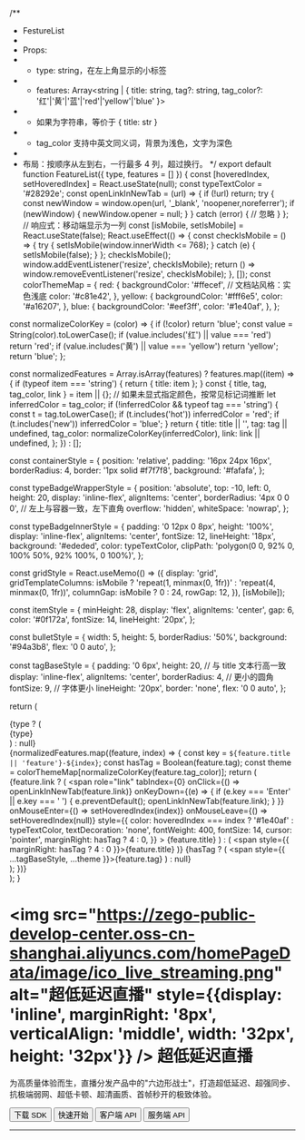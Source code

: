 /**
 * FestureList
 *
 * Props:
 * - type: string，在左上角显示的小标签
 * - features: Array<string | { title: string, tag?: string, tag_color?: '红'|'黄'|'蓝'|'red'|'yellow'|'blue' }>
 *   - 如果为字符串，等价于 { title: str }
 *   - tag_color 支持中英文同义词，背景为浅色，文字为深色
 *
 * 布局：按顺序从左到右，一行最多 4 列，超过换行。
 */
export default function FeatureList({ type, features = [] }) {
  const [hoveredIndex, setHoveredIndex] = React.useState(null);
  const typeTextColor = '#28292e';
  const openLinkInNewTab = (url) => {
    if (!url) return;
    try {
      const newWindow = window.open(url, '_blank', 'noopener,noreferrer');
      if (newWindow) {
        newWindow.opener = null;
      }
    } catch (error) {
      // 忽略
    }
  };
  // 响应式：移动端显示为一列
  const [isMobile, setIsMobile] = React.useState(false);
  React.useEffect(() => {
    const checkIsMobile = () => {
      try {
        setIsMobile(window.innerWidth <= 768);
      } catch (e) {
        setIsMobile(false);
      }
    };
    checkIsMobile();
    window.addEventListener('resize', checkIsMobile);
    return () => window.removeEventListener('resize', checkIsMobile);
  }, []);
  const colorThemeMap = {
    red: {
      backgroundColor: '#ffecef', // 文档站风格：实色浅底
      color: '#c81e42',
    },
    yellow: {
      backgroundColor: '#fff6e5',
      color: '#a16207',
    },
    blue: {
      backgroundColor: '#eef3ff',
      color: '#1e40af',
    },
  };

  const normalizeColorKey = (color) => {
    if (!color) return 'blue';
    const value = String(color).toLowerCase();
    if (value.includes('红') || value === 'red') return 'red';
    if (value.includes('黄') || value === 'yellow') return 'yellow';
    return 'blue';
  };

  const normalizedFeatures = Array.isArray(features)
    ? features.map((item) => {
        if (typeof item === 'string') {
          return { title: item };
        }
        const { title, tag, tag_color, link } = item || {};
        // 如果未显式指定颜色，按常见标记词推断
        let inferredColor = tag_color;
        if (!inferredColor && typeof tag === 'string') {
          const t = tag.toLowerCase();
          if (t.includes('hot')) inferredColor = 'red';
          if (t.includes('new')) inferredColor = 'blue';
        }
        return {
          title: title || '',
          tag: tag || undefined,
          tag_color: normalizeColorKey(inferredColor),
          link: link || undefined,
        };
      })
    : [];

  const containerStyle = {
    position: 'relative',
    padding: '16px 24px 16px',
    borderRadius: 4,
    border: '1px solid #f7f7f8',
    background: '#fafafa',
  };

  const typeBadgeWrapperStyle = {
    position: 'absolute',
    top: -10,
    left: 0,
    height: 20,
    display: 'inline-flex',
    alignItems: 'center',
    borderRadius: '4px 0 0 0', // 左上与容器一致，左下直角
    overflow: 'hidden',
    whiteSpace: 'nowrap',
  };

  const typeBadgeInnerStyle = {
    padding: '0 12px 0 8px',
    height: '100%',
    display: 'inline-flex',
    alignItems: 'center',
    fontSize: 12,
    lineHeight: '18px',
    background: '#ededed',
    color: typeTextColor,
    clipPath: 'polygon(0 0, 92% 0, 100% 50%, 92% 100%, 0 100%)',
  };

  const gridStyle = React.useMemo(() => ({
    display: 'grid',
    gridTemplateColumns: isMobile ? 'repeat(1, minmax(0, 1fr))' : 'repeat(4, minmax(0, 1fr))',
    columnGap: isMobile ? 0 : 24,
    rowGap: 12,
  }), [isMobile]);

  const itemStyle = {
    minHeight: 28,
    display: 'flex',
    alignItems: 'center',
    gap: 6,
    color: '#0f172a',
    fontSize: 14,
    lineHeight: '20px',
  };

  const bulletStyle = {
    width: 5,
    height: 5,
    borderRadius: '50%',
    background: '#94a3b8',
    flex: '0 0 auto',
  };

  const tagBaseStyle = {
    padding: '0 6px',
    height: 20, // 与 title 文本行高一致
    display: 'inline-flex',
    alignItems: 'center',
    borderRadius: 4, // 更小的圆角
    fontSize: 9, // 字体更小
    lineHeight: '20px',
    border: 'none',
    flex: '0 0 auto',
  };

  return (
    <div style={containerStyle}>
      {type ? (
        <div style={typeBadgeWrapperStyle}>
          <div style={typeBadgeInnerStyle}>{type}</div>
        </div>
      ) : null}
      <div style={gridStyle}>
        {normalizedFeatures.map((feature, index) => {
          const key = `${feature.title || 'feature'}-${index}`;
          const hasTag = Boolean(feature.tag);
          const theme = colorThemeMap[normalizeColorKey(feature.tag_color)];
          return (
            <div key={key} style={itemStyle}>
              <span style={bulletStyle} />
              {feature.link ? (
                <span
                  role="link"
                  tabIndex={0}
                  onClick={() => openLinkInNewTab(feature.link)}
                  onKeyDown={(e) => {
                    if (e.key === 'Enter' || e.key === ' ') {
                      e.preventDefault();
                      openLinkInNewTab(feature.link);
                    }
                  }}
                  onMouseEnter={() => setHoveredIndex(index)}
                  onMouseLeave={() => setHoveredIndex(null)}
                  style={{
                    color: hoveredIndex === index ? '#1e40af' : typeTextColor,
                    textDecoration: 'none',
                    fontWeight: 400,
                    fontSize: 14,
                    cursor: 'pointer',
                    marginRight: hasTag ? 4 : 0,
                  }}
                >
                  {feature.title}
                </span>
              ) : (
                <span style={{ marginRight: hasTag ? 4 : 0 }}>{feature.title}</span>
              )}
              {hasTag ? (
                <span style={{ ...tagBaseStyle, ...theme }}>{feature.tag}</span>
              ) : null}
            </div>
          );
        })}
      </div>
    </div>
  );
}



# <img src="https://zego-public-develop-center.oss-cn-shanghai.aliyuncs.com/homePageData/image/ico_live_streaming.png" alt="超低延迟直播" style={{display: 'inline', marginRight: '8px', verticalAlign: 'middle', width: '32px', height: '32px'}} /> 超低延迟直播

为高质量体验而生，直播分发产品中的"六边形战士"，打造超低延迟、超强同步、抗极端弱网、超低卡顿、超清画质、首帧秒开的极致体验。

<Button primary-color="NavyBlue" target="_blank" href="/live-streaming-u3d/client-sdk/download-sdk">下载 SDK</Button>
<Button primary-color="NavyBlue" target="_blank" href="/live-streaming-u3d/quick-start/implementing-live-streaming">快速开始</Button>
<Button primary-color="NavyBlue" target="_blank" href="/live-streaming-api/overview">客户端 API</Button>
<Button primary-color="NavyBlue" target="_blank" href="/live-streaming-server/api-reference/overview">服务端 API</Button>

---

<Steps titleSite="h3">
  <Step title="产品介绍" icon="https://doc-media.zego.im/sdk-doc/Pics/Express/overview_catalog/icon_documentation_jianjie.png">
    <FeatureList
      features={        [
                {
                        "title": "概述",
                        "link": "/live-streaming-u3d/introduction/overview"
                },
                {
                        "title": "产品功能",
                        "link": "/live-streaming-u3d/introduction/product-feature-list"
                }
        ]}
    />
  </Step>
  <Step title="快速开始" icon="https://doc-media.zego.im/sdk-doc/Pics/Express/overview_catalog/icon_documentation_kuaisukaishi.png">
    <FeatureList
      features={        [
                {
                        "title": "跑通示例源码",
                        "link": "/live-streaming-u3d/quick-start/run-example-code"
                },
                {
                        "title": "集成 SDK",
                        "link": "/live-streaming-u3d/quick-start/integrating-sdk"
                },
                {
                        "title": "快速实现超低延迟直播",
                        "link": "/live-streaming-u3d/quick-start/implementing-live-streaming"
                },
                {
                        "title": "场景化音视频配置",
                        "link": "/live-streaming-u3d/quick-start/scenario-based-audio-video-configuration"
                }
        ]}
    />
  </Step>
  <Step title="通信能力" icon="https://doc-media.zego.im/sdk-doc/Pics/Express/overview_catalog/icon_documentation_tongxun.png">
    <FeatureList
      type="基础"
      features={        [
                {
                        "title": "使用 Token 鉴权",
                        "link": "/live-streaming-u3d/communication/use-token-authentication"
                },
                {
                        "title": "通话质量监测",
                        "link": "/live-streaming-u3d/communication/monitor-stream-quality"
                }
        ]}
    />
    <br/>
    <FeatureList
      type="进阶"
      features={        [
                {
                        "title": "多源采集",
                        "link": "/live-streaming-u3d/communication/multi-source-capture"
                },
                {
                        "title": "云代理",
                        "link": "/live-streaming-u3d/communication/cloud-proxy"
                },
                {
                        "title": "游戏语音",
                        "link": "/live-streaming-u3d/communication/range-audio"
                }
        ]}
    />
    <br/>
    <FeatureList
      features={        [
                {
                        "title": "媒体补充增强信息（SEI）",
                        "link": "/live-streaming-u3d/communication/sei"
                }
        ]}
    />
  </Step>
  <Step title="房间能力" icon="https://doc-media.zego.im/sdk-doc/Pics/Express/overview_catalog/icon_documentation_fangjian.png">
    <FeatureList
      type="基础"
      features={        [
                {
                        "title": "房间连接状态说明",
                        "link": "/live-streaming-u3d/room/room-connection-status"
                }
        ]}
    />
  </Step>
  <Step title="音频能力" icon="https://doc-media.zego.im/sdk-doc/Pics/Express/overview_catalog/icon_documentation_yinpin.png">
    <FeatureList
      type="基础"
      features={        [
                {
                        "title": "音频频谱与音量变化",
                        "link": "/live-streaming-u3d/audio/sound-level-spectrum"
                },
                {
                        "title": "耳返与声道设置",
                        "link": "/live-streaming-u3d/audio/headphone-monitor"
                },
                {
                        "title": "音频 3A 处理",
                        "link": "/live-streaming-u3d/audio/audio-3a-processing"
                }
        ]}
    />
    <br/>
    <FeatureList
      type="进阶"
      features={        [
                {
                        "title": "自定义音频采集与渲染",
                        "link": "/live-streaming-u3d/audio/custom-audio-capture-and-rendering"
                }
        ]}
    />
  </Step>
  <Step title="视频能力" icon="https://doc-media.zego.im/sdk-doc/Pics/Express/overview_catalog/icon_documentation_shipin.png">
    <FeatureList
      type="基础"
      features={        [
                {
                        "title": "基础美颜",
                        "link": "/live-streaming-u3d/video/basic-beauty"
                },
                {
                        "title": "屏幕共享",
                        "link": "/live-streaming-u3d/video/screen-sharing"
                }
        ]}
    />
    <br/>
    <FeatureList
      type="进阶"
      features={        [
                {
                        "title": "自定义视频采集",
                        "link": "/live-streaming-u3d/video/custom-video-capture"
                },
                {
                        "title": "视频大小流和分层编码",
                        "link": "/live-streaming-u3d/video/small-large-video-stream-and-layered-encoding"
                },
                {
                        "title": "推流视频增强",
                        "link": "/live-streaming-u3d/video/publish-video-enhancement"
                }
        ]}
    />
  </Step>
  <Step title="其他能力" icon="https://doc-media.zego.im/sdk-doc/Pics/Express/overview_catalog/icon_documentation_xiaoxi_2.png">
    <FeatureList
      type="基础"
      features={        [
                {
                        "title": "媒体播放器",
                        "link": "/live-streaming-u3d/other/media-player"
                },
                {
                        "title": "音效文件播放器",
                        "link": "/live-streaming-u3d/other/audio-effect-player"
                }
        ]}
    />
  </Step>
  <Step title="参考文档" icon="https://doc-media.zego.im/sdk-doc/Pics/Express/overview_catalog/icon_documentation_cankaowendang.png">
    <FeatureList
      features={      [
            {
                  "title": "客户端 API",
                  "link": "/live-streaming-api/overview"
            },
            {
                  "title": "服务端 API",
                  "link": "/live-streaming-server/api-reference/overview"
            },
            {
                  "title": "常见错误码",
                  "link": "/live-streaming-ios/client-sdk/error-code"
            },
            {
                  "title": "常见问题",
                  "link": "/faq/overview"
            }
      ]}
    />
  </Step>
</Steps>